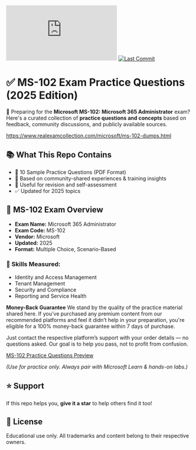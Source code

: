[![PDF Size](https://img.shields.io/github/size/examleads/Pass-MS-102-Exam-Dumps-2025-PDF-Practice-Questions/MS-102-Top-10-Practice-Questions-2025.pdf?label=PDF%20Size)](./MS-102-Top-10-Practice-Questions-2025.pdf)
[![Last Commit](https://img.shields.io/github/last-commit/examleads/Pass-MS-102-Exam-Dumps-2025-PDF-Practice-Questions)](https://github.com/examleads/Pass-MS-102-Exam-Dumps-2025-PDF-Practice-Questions/commits/main)


# ✅ MS-102 Exam Practice Questions (2025 Edition)

🎯 Preparing for the **Microsoft MS-102: Microsoft 365 Administrator** exam? Here's a curated collection of **practice questions and concepts** based on feedback, community discussions, and publicly available sources.

https://www.realexamcollection.com/microsoft/ms-102-dumps.html

## 📚 What This Repo Contains
- 📄 10 Sample Practice Questions (PDF Format)
- 📌 Based on community-shared experiences & training insights
- 🔁 Useful for revision and self-assessment
- ✅ Updated for 2025 topics

## 📘 MS-102 Exam Overview

- **Exam Name:** Microsoft 365 Administrator  
- **Exam Code:** MS-102  
- **Vendor:** Microsoft  
- **Updated:** 2025  
- **Format:** Multiple Choice, Scenario-Based  

### 🧠 Skills Measured:
- Identity and Access Management  
- Tenant Management  
- Security and Compliance  
- Reporting and Service Health

 **Money-Back Guarantee**
We stand by the quality of the practice material shared here. If you’ve purchased any premium content from our recommended platforms and feel it didn’t help in your preparation, you're eligible for a 100% money-back guarantee within 7 days of purchase.

Just contact the respective platform’s support with your order details — no questions asked. Our goal is to help you pass, not to profit from confusion.

[MS-102 Practice Questions Preview](MS-102-Top-10-Practice-Questions-2025.pdf)



*(Use for practice only. Always pair with Microsoft Learn & hands-on labs.)*

## ⭐ Support

If this repo helps you, **give it a star** to help others find it too!

## 🔐 License

Educational use only. All trademarks and content belong to their respective owners.
